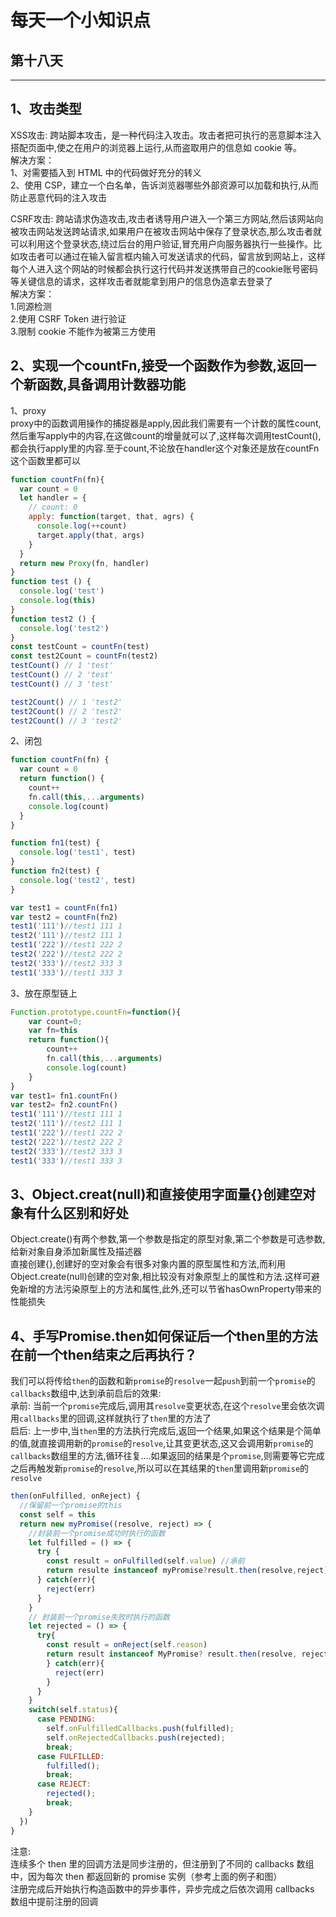 # 每天一个小知识点
## 第十八天 
---

## 1、攻击类型
XSS攻击: 跨站脚本攻击，是一种代码注入攻击。攻击者把可执行的恶意脚本注入搭配页面中,使之在用户的浏览器上运行,从而盗取用户的信息如 cookie 等。  
解决方案：   
1、对需要插入到 HTML 中的代码做好充分的转义  
2、使用 CSP，建立一个白名单，告诉浏览器哪些外部资源可以加载和执行,从而防止恶意代码的注入攻击 

CSRF攻击: 跨站请求伪造攻击,攻击者诱导用户进入一个第三方网站,然后该网站向被攻击网站发送跨站请求,如果用户在被攻击网站中保存了登录状态,那么攻击者就可以利用这个登录状态,绕过后台的用户验证,冒充用户向服务器执行一些操作。比如攻击者可以通过在输入留言框内输入可发送请求的代码，留言放到网站上，这样每个人进入这个网站的时候都会执行这行代码并发送携带自己的cookie账号密码等关键信息的请求，这样攻击者就能拿到用户的信息伪造拿去登录了  
解决方案：  
1.同源检测  
2.使用 CSRF Token 进行验证  
3.限制 cookie 不能作为被第三方使用

## 2、实现一个countFn,接受一个函数作为参数,返回一个新函数,具备调用计数器功能
1、proxy  
proxy中的函数调用操作的捕捉器是apply,因此我们需要有一个计数的属性count,然后重写apply中的内容,在这做count的增量就可以了,这样每次调用testCount(),都会执行apply里的内容.至于count,不论放在handler这个对象还是放在countFn这个函数里都可以
```js
function countFn(fn){
  var count = 0
  let handler = {
    // count: 0
    apply: function(target, that, agrs) {
      console.log(++count)
      target.apply(that, args)
    }
  }
  return new Proxy(fn, handler)
}
function test () {
  console.log('test')
  console.log(this)
}
function test2 () {
  console.log('test2')
}
const testCount = countFn(test)
const test2Count = countFn(test2)
testCount() // 1 'test'
testCount() // 2 'test'
testCount() // 3 'test'

test2Count() // 1 'test2'
test2Count() // 2 'test2'
test2Count() // 3 'test2'
```
2、闭包  
```js
function countFn(fn) {
  var count = 0
  return function() {
    count++
    fn.call(this,...arguments)
    console.log(count)
  }
}

function fn1(test) {
  console.log('test1', test)
}
function fn2(test) {
  console.log('test2', test)
}

var test1 = countFn(fn1)
var test2 = countFn(fn2)
test1('111')//test1 111 1
test2('111')//test2 111 1
test1('222')//test1 222 2
test2('222')//test2 222 2
test2('333')//test2 333 3
test1('333')//test1 333 3

```
3、放在原型链上
```js
Function.prototype.countFn=function(){
    var count=0;
    var fn=this
    return function(){
        count++
        fn.call(this,...arguments)
        console.log(count)
    }
}
var test1= fn1.countFn()
var test2= fn2.countFn()
test1('111')//test1 111 1
test2('111')//test2 111 1
test1('222')//test1 222 2
test2('222')//test2 222 2
test2('333')//test2 333 3
test1('333')//test1 333 3
```

## 3、Object.creat(null)和直接使用字面量{}创建空对象有什么区别和好处
Object.create()有两个参数,第一个参数是指定的原型对象,第二个参数是可选参数,给新对象自身添加新属性及描述器  
直接创建{},创建好的空对象会有很多对象内置的原型属性和方法,而利用Object.create(null)创建的空对象,相比较没有对象原型上的属性和方法.这样可避免新增的方法污染原型上的方法和属性,此外,还可以节省hasOwnProperty带来的性能损失
## 4、手写Promise.then如何保证后一个then里的方法在前一个then结束之后再执行？
我们可以将传给`then`的函数和新`promise`的`resolve`一起`push`到前一个`promise`的`callbacks`数组中,达到承前启后的效果:  
承前: 当前一个`promise`完成后,调用其`resolve`变更状态,在这个`resolve`里会依次调用`callbacks`里的回调,这样就执行了`then`里的方法了  
启后: 上一步中,当`then`里的方法执行完成后,返回一个结果,如果这个结果是个简单的值,就直接调用新的`promise`的`resolve`,让其变更状态,这又会调用新`promise`的`callbacks`数组里的方法,循环往复....如果返回的结果是个`promise`,则需要等它完成之后再触发新`promise`的`resolve`,所以可以在其结果的`then`里调用新`promise`的`resolve`
```js
then(onFulfilled, onReject) {
  //保留前一个promise的this
  const self = this
  return new myPromise((resolve, reject) => {
    //封装前一个promise成功时执行的函数
    let fulfilled = () => {
      try {
        const result = onFulfilled(self.value) //承前
        return resulte instanceof myPromise?result.then(resolve,reject):resolve(result) //启后
      } catch(err){
        reject(err)
      }
    }
    // 封装前一个promise失败时执行的函数
    let rejected = () => {
      try{
        const result = onReject(self.reason)
        return result instanceof MyPromise? result.then(resolve, reject) :reject(result)
        } catch(err){
          reject(err)
        }
      }
    }
    switch(self.status){
      case PENDING: 
        self.onFulfilledCallbacks.push(fulfilled);
        self.onRejectedCallbacks.push(rejected);
        break;
      case FULFILLED:
        fulfilled();
        break;
      case REJECT:
        rejected();
        break;
    }
  })
}
```
注意:  
连续多个 then 里的回调方法是同步注册的，但注册到了不同的 callbacks 数组中，因为每次 then 都返回新的 promise 实例（参考上面的例子和图）  
注册完成后开始执行构造函数中的异步事件，异步完成之后依次调用 callbacks 数组中提前注册的回调
